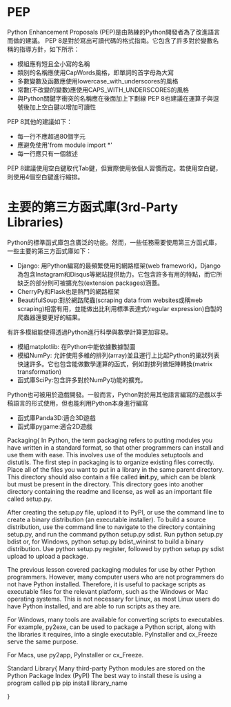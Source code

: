 # PEP

 Python Enhancement Proposals (PEP)是由熟練的Python開發者為了改進語言而做的建議。
 PEP 8是對於寫出可讀代碼的格式指南。它包含了許多對於變數名稱的指導方針，如下所示：
 * 模組應有短且全小寫的名稱
 * 類別的名稱應使用CapWords風格，即單詞的首字母為大寫
 * 多數變數及函數應使用lowercase_with_underscores的風格
 * 常數(不改變的變數)應使用CAPS_WITH_UNDERSCORES的風格
 * 與Python關鍵字衝突的名稱應在後面加上下劃線
 PEP 8也建議在運算子與逗號後加上空白鍵以增加可讀性

 PEP 8其他的建議如下：
 * 每一行不應超過80個字元
 * 應避免使用'from module import *'
 * 每一行應只有一個敘述
 
 PEP 8建議使用空白鍵取代Tab鍵，但實際使用依個人習慣而定。若使用空白鍵，則使用4個空白鍵進行縮排。

# 主要的第三方函式庫(3rd-Party Libraries)

 Python的標準函式庫包含廣泛的功能。然而，一些任務需要使用第三方函式庫，一些主要的第三方函式庫如下：
 * Django: 用Python編寫的最頻繁使用的網路框架(web framework)，Django為包含Instagram和Disqus等網站提供助力。它包含許多有用的特點，而它所缺乏的部分則可被擴充包(extension packages)涵蓋。
 * CherryPy和Flask也是熱門的網路框架
 * BeautifulSoup:對於網路爬蟲(scraping data from websites或稱web scraping)相當有用，並能做出比利用標準表達式(regular expression)自製的爬蟲器還要更好的結果。

 有許多模組能使得透過Python進行科學與數學計算更加容易。
 * 模組matplotlib: 在Python中能依據數據製圖
 * 模組NumPy: 允許使用多維的排列(array)並且運行上比起Python的巢狀列表快速許多。它也包含能做數學運算的函式，例如對排列做矩陣轉換(matrix transformation)
 * 函式庫SciPy:包含許多對於NumPy功能的擴充。
 
 Python也可被用於遊戲開發。一般而言，Python對於用其他語言編寫的遊戲以手稿語言的形式使用，但也能利用Python本身進行編寫
 * 函式庫Panda3D:適合3D遊戲
 * 函式庫pygame:適合2D遊戲



Packaging{
In Python, the term packaging refers to putting modules you have written in a standard format, so that other programmers can install and use them with ease. 
This involves use of the modules setuptools and distutils. 
The first step in packaging is to organize existing files correctly. Place all of the files you want to put in a library in the same parent directory. This directory should also contain a file called __init__.py, which can be blank but must be present in the directory.
This directory goes into another directory containing the readme and license, as well as an important file called setup.py. 

After creating the setup.py file, upload it to PyPI, or use the command line to create a binary distribution (an executable installer).
To build a source distribution, use the command line to navigate to the directory containing setup.py, and run the command python setup.py sdist.
Run python setup.py bdist or, for Windows, python setup.py bdist_wininst to build a binary distribution. 
Use python setup.py register, followed by python setup.py sdist upload to upload a package.

The previous lesson covered packaging modules for use by other Python programmers. However, many computer users who are not programmers do not have Python installed. Therefore, it is useful to package scripts as executable files for the relevant platform, such as the Windows or Mac operating systems. This is not necessary for Linux, as most Linux users do have Python installed, and are able to run scripts as they are. 

For Windows, many tools are available for converting scripts to executables. For example, py2exe, can be used to package a Python script, along with the libraries it requires, into a single executable.
PyInstaller and cx_Freeze serve the same purpose.

For Macs, use py2app, PyInstaller or cx_Freeze.

Standard Library{
Many third-party Python modules are stored on the Python Package Index (PyPI)
The best way to install these is using a program called pip
pip install library_name

}
